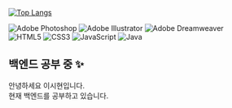 [![Top Langs](https://github-readme-stats.vercel.app/api/top-langs/?username=sihyeon1020)](https://github.com/sihyeon1020/github-readme-stats)

![Adobe Photoshop](https://img.shields.io/badge/adobe%20photoshop-%2331A8FF.svg?style=for-the-badge&logo=adobe%20photoshop&logoColor=white)
![Adobe Illustrator](https://img.shields.io/badge/adobe%20illustrator-%23FF9A00.svg?style=for-the-badge&logo=adobe%20illustrator&logoColor=white)
![Adobe Dreamweaver](https://img.shields.io/badge/Adobe%20Dreamweaver-FF61F6.svg?style=for-the-badge&logo=Adobe%20Dreamweaver&logoColor=white)<br>
![HTML5](https://img.shields.io/badge/html5-%23E34F26.svg?style=for-the-badge&logo=html5&logoColor=white)
![CSS3](https://img.shields.io/badge/css3-%231572B6.svg?style=for-the-badge&logo=css3&logoColor=white)
![JavaScript](https://img.shields.io/badge/javascript-%23323330.svg?style=for-the-badge&logo=javascript&logoColor=%23F7DF1E)
![Java](https://img.shields.io/badge/java-%23ED8B00.svg?style=for-the-badge&logo=java&logoColor=white)

## 백엔드 공부 중 ✨
<!--<img src='images/04.png' width=200 height=200></img>--!>

안녕하세요 이시현입니다. <br>
현재 백엔드를 공부하고 있습니다. <br>

<!--## Hi there 
### Hi there 👋
#### Hi there 👋
##### Hi there 👋


**sihyeon1020/sihyeon1020** is a ✨ _special_ ✨ repository because its `README.md` (this file) appears on your GitHub profile.

Here are some ideas to get you started:

- 🔭 I’m currently working on ...
- 🌱 I’m currently learning ...
- 👯 I’m looking to collaborate on ...
- 🤔 I’m looking for help with ...
- 💬 Ask me about ...
- 📫 How to reach me: ...
- 😄 Pronouns: ...
- ⚡ Fun fact: ...



**두껍게** <br>
*이탤릭* <br>
~~스트라이크~~ <br>

[네이버](http://www.naver.com)


😏--!>


